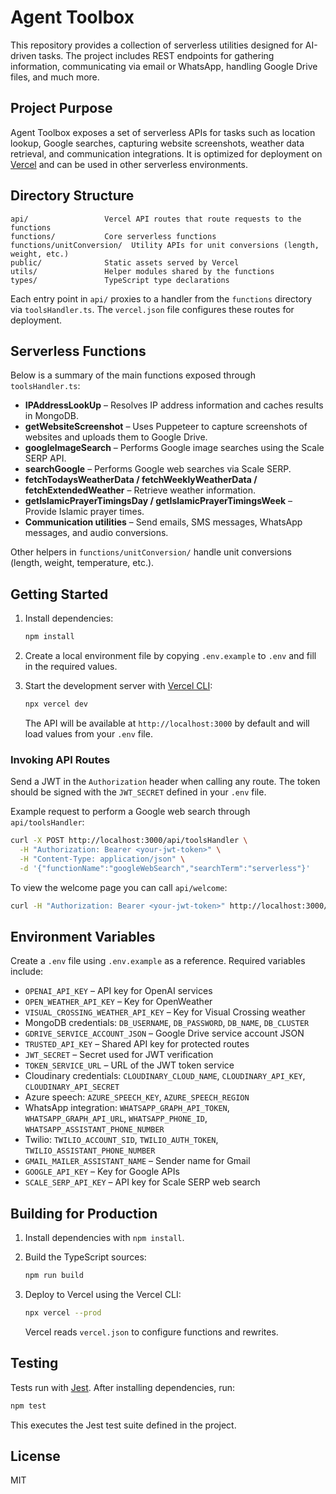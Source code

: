 # Agent Toolbox

This repository provides a collection of serverless utilities designed for AI-driven tasks. The project includes REST endpoints for gathering information, communicating via email or WhatsApp, handling Google Drive files, and much more.

## Project Purpose

Agent Toolbox exposes a set of serverless APIs for tasks such as location lookup, Google searches, capturing website screenshots, weather data retrieval, and communication integrations. It is optimized for deployment on [Vercel](https://vercel.com) and can be used in other serverless environments.

## Directory Structure

```
api/                 Vercel API routes that route requests to the functions
functions/           Core serverless functions
functions/unitConversion/  Utility APIs for unit conversions (length, weight, etc.)
public/              Static assets served by Vercel
utils/               Helper modules shared by the functions
types/               TypeScript type declarations
```

Each entry point in `api/` proxies to a handler from the `functions` directory via `toolsHandler.ts`. The `vercel.json` file configures these routes for deployment.

## Serverless Functions

Below is a summary of the main functions exposed through `toolsHandler.ts`:

- **IPAddressLookUp** – Resolves IP address information and caches results in MongoDB.
- **getWebsiteScreenshot** – Uses Puppeteer to capture screenshots of websites and uploads them to Google Drive.
- **googleImageSearch** – Performs Google image searches using the Scale SERP API.
- **searchGoogle** – Performs Google web searches via Scale SERP.
- **fetchTodaysWeatherData / fetchWeeklyWeatherData / fetchExtendedWeather** – Retrieve weather information.
- **getIslamicPrayerTimingsDay / getIslamicPrayerTimingsWeek** – Provide Islamic prayer times.
- **Communication utilities** – Send emails, SMS messages, WhatsApp messages, and audio conversions.

Other helpers in `functions/unitConversion/` handle unit conversions (length, weight, temperature, etc.).

## Getting Started

1. Install dependencies:

   ```bash
   npm install
   ```

2. Create a local environment file by copying `.env.example` to `.env` and fill in the required values.

3. Start the development server with [Vercel CLI](https://vercel.com/docs/cli):

   ```bash
   npx vercel dev
   ```

   The API will be available at `http://localhost:3000` by default and will load values from your `.env` file.

### Invoking API Routes

Send a JWT in the `Authorization` header when calling any route. The token should be signed with the `JWT_SECRET` defined in your `.env` file.

Example request to perform a Google web search through `api/toolsHandler`:

```bash
curl -X POST http://localhost:3000/api/toolsHandler \
  -H "Authorization: Bearer <your-jwt-token>" \
  -H "Content-Type: application/json" \
  -d '{"functionName":"googleWebSearch","searchTerm":"serverless"}'
```

To view the welcome page you can call `api/welcome`:

```bash
curl -H "Authorization: Bearer <your-jwt-token>" http://localhost:3000/api/welcome
```

## Environment Variables

Create a `.env` file using `.env.example` as a reference. Required variables include:

- `OPENAI_API_KEY` – API key for OpenAI services
- `OPEN_WEATHER_API_KEY` – Key for OpenWeather
- `VISUAL_CROSSING_WEATHER_API_KEY` – Key for Visual Crossing weather
- MongoDB credentials: `DB_USERNAME`, `DB_PASSWORD`, `DB_NAME`, `DB_CLUSTER`
- `GDRIVE_SERVICE_ACCOUNT_JSON` – Google Drive service account JSON
- `TRUSTED_API_KEY` – Shared API key for protected routes
- `JWT_SECRET` – Secret used for JWT verification
- `TOKEN_SERVICE_URL` – URL of the JWT token service
- Cloudinary credentials: `CLOUDINARY_CLOUD_NAME`, `CLOUDINARY_API_KEY`, `CLOUDINARY_API_SECRET`
- Azure speech: `AZURE_SPEECH_KEY`, `AZURE_SPEECH_REGION`
- WhatsApp integration: `WHATSAPP_GRAPH_API_TOKEN`, `WHATSAPP_GRAPH_API_URL`, `WHATSAPP_PHONE_ID`, `WHATSAPP_ASSISTANT_PHONE_NUMBER`
- Twilio: `TWILIO_ACCOUNT_SID`, `TWILIO_AUTH_TOKEN`, `TWILIO_ASSISTANT_PHONE_NUMBER`
- `GMAIL_MAILER_ASSISTANT_NAME` – Sender name for Gmail
- `GOOGLE_API_KEY` – Key for Google APIs
- `SCALE_SERP_API_KEY` – API key for Scale SERP web search

## Building for Production

1. Install dependencies with `npm install`.
2. Build the TypeScript sources:

   ```bash
   npm run build
   ```

3. Deploy to Vercel using the Vercel CLI:

   ```bash
   npx vercel --prod
   ```

   Vercel reads `vercel.json` to configure functions and rewrites.

## Testing

Tests run with [Jest](https://jestjs.io/). After installing dependencies, run:

```bash
npm test
```

This executes the Jest test suite defined in the project.

## License

MIT
